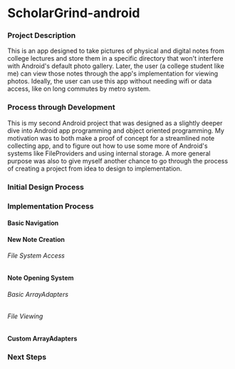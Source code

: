 # ScholarGrind-android

### Project Description
This is an app designed to take pictures of physical and digital notes from college lectures and store them in a specific directory that won't interfere with Android's default photo gallery. Later, the user (a college student like me) can view those notes through the app's implementation for viewing photos. Ideally, the user can use this app without needing wifi or data access, like on long commutes by metro system.

### Process through Development
This is my second Android project that was designed as a slightly deeper dive into Android app programming and object oriented programming.
My motivation was to both make a proof of concept for a streamlined note collecting app, and to figure out how to use some more of Android's systems like FileProviders and using internal storage. A more general purpose was also to give myself another chance to go through the process of creating a project from idea to design to implementation.

### Initial Design Process

### Implementation Process

#### Basic Navigation

#### New Note Creation

###### File System Access

#### Note Opening System

###### Basic ArrayAdapters

###### File Viewing

#### Custom ArrayAdapters

### Next Steps
